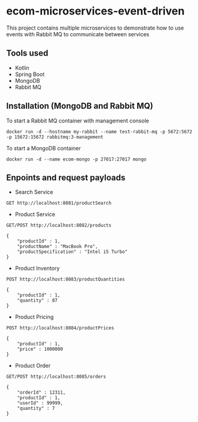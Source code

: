 # ecom-microservices-event-driven
This project contains multiple microservices to demonstrate how to use events with Rabbit MQ to communicate between services 

## Tools used
- Kotlin
- Spring Boot
- MongoDB
- Rabbit MQ


## Installation (MongoDB and Rabbit MQ)
To start a Rabbit MQ container with management console

```
docker run -d --hostname my-rabbit --name test-rabbit-mq -p 5672:5672  -p 15672:15672 rabbitmq:3-management
```

To start a MongoDB container

```
docker run -d --name ecom-mongo -p 27017:27017 mongo
```

## Enpoints and request payloads

- Search Service

```
GET http://localhost:8081/productSearch

```
- Product Service

```
GET/POST http://localhost:8082/products

{
	"productId" : 1,
	"productName" : "MacBook Pro",
	"productSpecification" : "Intel i5 Turbo"
}

```
- Product Inventory

```
POST http://localhost:8083/productQuantities

{
	"productId" : 1,
	"quantity" : 87
}

```
- Product Pricing

```
POST http://localhost:8084/productPrices

{
	"productId" : 1,
	"price" : 1000000
}

```

- Product Order

```
GET/POST http://localhost:8085/orders

{
	"orderId" : 12311,
	"productId" : 1,
	"userId" : 99999,
	"quantity" : 7
}

```
